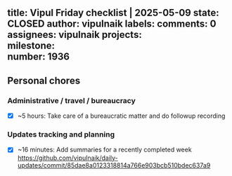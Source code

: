 title:	Vipul Friday checklist | 2025-05-09
state:	CLOSED
author:	vipulnaik
labels:	
comments:	0
assignees:	vipulnaik
projects:	
milestone:	
number:	1936
--
## Personal chores

### Administrative / travel / bureaucracy

- [x] ~5 hours: Take care of a bureaucratic matter and do followup recording

### Updates tracking and planning

- [x] ~16 minutes: Add summaries for a recently completed week https://github.com/vipulnaik/daily-updates/commit/85dae8a0123318814a766e903bcb510bdec637a9
